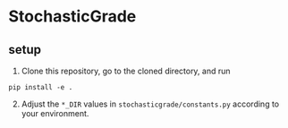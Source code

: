 # StochasticGrade

## setup

1. Clone this repository, go to the cloned directory, and run

```
pip install -e .
```
2.  Adjust the `*_DIR` values in `stochasticgrade/constants.py` according to your environment.

